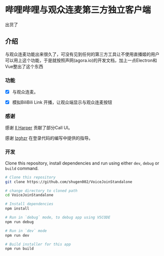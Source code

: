 # 哔哩哔哩与观众连麦第三方独立客户端

出货了

## 介绍

与观众连麦功能出来很久了，可没有见到任何的第三方工具让不使用直播姬的用户可以用上这个功能，于是就按照声网(agora.io)的开发文档，加上一点Electron和Vue整出了这个东西

### 功能

- [x] 与观众连麦。

- [x] 模拟BiliBili Link 开播，让观众端显示与观众连麦按钮


### 感谢

感谢 [Il Harper](https://github.com/Afanyiyu) 贡献了部分Call UI。

感谢 [lzghzr](https://github.com/lzghzr) 在登录代码的编写中提供的指导。

### 开发
Clone this repository, install dependencies and run using either `dev`, `debug` or `build` command.

```bash
# Clone this repository
git clone https://github.com/shugen002/VoiceJoinStandalone

# change directory to cloned path
cd VoiceJoinStandalone

# Install dependencies
npm install

# Run in `debug` mode, to debug app using VSCODE
npm run debug

# Run in `dev` mode
npm run dev

# Build installer for this app
npm run build
```

